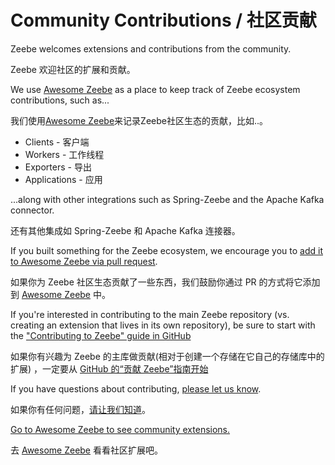 # Community Contributions / 社区贡献

Zeebe welcomes extensions and contributions from the community.

Zeebe 欢迎社区的扩展和贡献。

We use [Awesome Zeebe](https://awesome.zeebe.io/) as a place to keep track of Zeebe ecosystem contributions, such as...

我们使用[Awesome Zeebe](https://awesome.zeebe.io/)来记录Zeebe社区生态的贡献，比如..。

* Clients - 客户端
* Workers - 工作线程
* Exporters - 导出
* Applications - 应用

...along with other integrations such as Spring-Zeebe and the Apache Kafka connector.

还有其他集成如 Spring-Zeebe 和 Apache Kafka 连接器。

If you built something for the Zeebe ecosystem, we encourage you to [add it to Awesome Zeebe via pull request](https://github.com/zeebe-io/awesome-zeebe/blob/master/CONTRIBUTING.md).

如果你为 Zeebe 社区生态贡献了一些东西，我们鼓励你通过 PR 的方式将它添加到 [Awesome Zeebe](https://github.com/zeebe-io/awesome-zeebe/blob/master/CONTRIBUTING.md) 中。

If you're interested in contributing to the main Zeebe repository (vs. creating an extension that lives in its own repository), be sure to start with the ["Contributing to Zeebe" guide in GitHub](https://github.com/zeebe-io/zeebe/blob/master/CONTRIBUTING.md)

如果你有兴趣为 Zeebe 的主库做贡献(相对于创建一个存储在它自己的存储库中的扩展) ，一定要从 [GitHub 的“贡献 Zeebe”指南开始](https://github.com/zeebe-io/zeebe/blob/master/CONTRIBUTING.md)

If you have questions about contributing, [please let us know](/introduction/get-help-get-involved.html).

如果你有任何问题，[请让我们知道](/introduction/get-help-get-involved.html)。

[Go to Awesome Zeebe to see community extensions.](https://awesome.zeebe.io/)

去 [Awesome Zeebe](https://awesome.zeebe.io/) 看看社区扩展吧。
